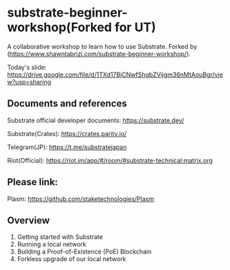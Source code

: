 # substrate-beginner-workshop(Forked for UT)

A collaborative workshop to learn how to use Substrate.
Forked by (https://www.shawntabrizi.com/substrate-beginner-workshop/).

Today's slide: https://drive.google.com/file/d/1TXd17BjCNwfShgbZVijgm36nMtAouBgr/view?usp=sharing

## Documents and references

Substrate official developer documents: https://substrate.dev/

Substrate(Crates): https://crates.parity.io/

Telegram(JP): https://t.me/substratejapan

Riot(Official): https://riot.im/app/#/room/#substrate-technical:matrix.org

## Please link:

Plasm: https://github.com/staketechnologies/Plasm


## Overview 

1. Getting started with Substrate
2. Running a local network
3. Building a Proof-of-Existence (PoE) Blockchain
4. Forkless upgrade of our local network
